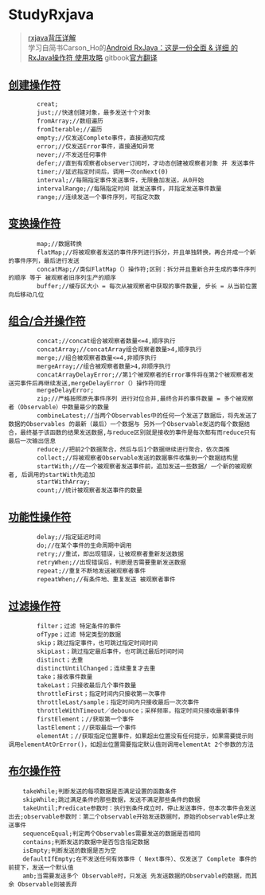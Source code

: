 # StudyRxjava

> [rxjava背压详解](http://www.jianshu.com/p/ff8167c1d191)  
> 学习自简书Carson_Ho的[Android RxJava：这是一份全面 & 详细 的RxJava操作符 使用攻略](https://www.jianshu.com/p/cd984dd5aae8)
> gitbook[官方翻译](https://mcxiaoke.gitbooks.io/rxdocs/content/)

## [创建操作符](https://github.com/Thor-jelly/StudyRxjava/blob/master/%E5%88%9B%E5%BB%BA%E6%93%8D%E4%BD%9C%E7%AC%A6.md)  

```
        creat;
        just;//快速创建对象，最多发送十个对象
        fromArray;//数组遍历
        fromIterable;//遍历
        empty;//仅发送Complete事件，直接通知完成
        error;//仅发送Error事件，直接通知异常
        never;//不发送任何事件
        defer;//直到有观察者observer订阅时，才动态创建被观察者对象 并 发送事件
        timer;//延迟指定时间后，调用一次onNext(0)
        interval;//每隔指定事件发送事件，无限叠加发送，从0开始
        intervalRange;//每隔指定时间 就发送事件，并指定发送事件数量
        range;//连续发送一个事件序列，可指定次数
```

## [变换操作符](https://github.com/Thor-jelly/StudyRxjava/blob/master/%E5%8F%98%E6%8D%A2%E6%93%8D%E4%BD%9C%E7%AC%A6.md)

```
        map;//数据转换
        flatMap;//将被观察者发送的事件序列进行拆分，并且单独转换，再合并成一个新的事件序列，最后进行发送
        concatMap;//类似FlatMap（）操作符;区别：拆分并且重新合并生成的事件序列的顺序 等于 被观察者旧序列生产的顺序
        buffer;//缓存区大小 = 每次从被观察者中获取的事件数量, 步长 = 从当前位置向后移动几位
```

## [组合/合并操作符](https://github.com/Thor-jelly/StudyRxjava/blob/master/%E7%BB%84%E5%90%88-%E5%90%88%E5%B9%B6%E6%93%8D%E4%BD%9C%E7%AC%A6.md)

```
        concat;//concat组合被观察者数量<=4,顺序执行
        concatArray;//concatArray组合观察者数量>4,顺序执行
        merge;//组合被观察者数量<=4,非顺序执行
        mergeArray;//组合被观察者数量>4,非顺序执行
        concatArrayDelayError;//第1个被观察者的Error事件将在第2个被观察者发送完事件后再继续发送,mergeDelayError（）操作符同理
        mergeDelayError;
        zip;//严格按照原先事件序列 进行对位合并,最终合并的事件数量 = 多个被观察者（Observable）中数量最少的数量
        combineLatest;//当两个Observables中的任何一个发送了数据后，将先发送了数据的Observables 的最新（最后）一个数据与 另外一个Observable发送的每个数据结合，最终基于该函数的结果发送数据,与reduce区别就是接收的事件是每次都有而reduce只有最后一次输出信息
        reduce;//把前2个数据聚合，然后与后1个数据继续进行聚合，依次类推
        collect;//将被观察者Observable发送的数据事件收集到一个数据结构里
        startWith;//在一个被观察者发送事件前，追加发送一些数据/ 一个新的被观察者, 后调用的startWith先追加
        startWithArray;
        count;//统计被观察者发送事件的数量
```

## [功能性操作符](https://github.com/Thor-jelly/StudyRxjava/blob/master/%E5%8A%9F%E8%83%BD%E6%80%A7%E6%93%8D%E4%BD%9C%E7%AC%A6.md)  

```
        delay;//指定延迟时间
        do;//在某个事件的生命周期中调用
        retry;//重试，即出现错误，让被观察者重新发送数据
        retryWhen;//出现错误后，判断是否需要重新发送数据
        repeat;//重复不断地发送被观察者事件
        repeatWhen;//有条件地、重复发送 被观察者事件
```

## [过滤操作符](https://github.com/Thor-jelly/StudyRxjava/blob/master/%E8%BF%87%E6%BB%A4%E6%93%8D%E4%BD%9C%E7%AC%A6.md)

```
        filter；过滤 特定条件的事件
        ofType；过滤 特定类型的数据
        skip；跳过指定事件，也可跳过指定时间时间
        skipLast；跳过指定最后事件，也可跳过最后时间时间
        distinct；去重
        distinctUntilChanged；连续重复才去重
        take；接收事件数量
        takeLast；只接收最后几个事件数量
        throttleFirst；指定时间内只接收第一次事件
        throttleLast/sample；指定时间内只接收最后一次次事件
        throttleWithTimeout／debounce；采样频率，指定时间只接收最新事件
        firstElement；//获取第一个事件
        lastElement；//获取最后一个事件
        elementAt；//获取指定位置事件，如果超出位置没有任何提示，如果需要提示则调用elementAtOrError()，如超出位置需要指定默认值则调用elementAt 2个参数的方法
```

## [布尔操作符](https://github.com/Thor-jelly/StudyRxjava/blob/master/%E5%B8%83%E5%B0%94%E6%93%8D%E4%BD%9C%E7%AC%A6.md)

```
    takeWhile;判断发送的每项数据是否满足设置的函数条件
    skipWhile;跳过满足条件的那些数据，发送不满足那些条件的数据
    takeUntil;Predicate参数时：执行到条件成立时，停止发送事件，但本次事件会发送出去;observable参数时：第二个observable开始发送数据时，原始的observable停止发送事件
    sequenceEqual;判定两个Observables需要发送的数据是否相同
    contains;判断发送的数据中是否包含指定数据
    isEmpty;判断发送的数据是否为空
    defaultIfEmpty;在不发送任何有效事件（ Next事件）、仅发送了 Complete 事件的前提下，发送一个默认值
    amb;当需要发送多个 Observable时，只发送 先发送数据的Observable的数据，而其余 Observable则被丢弃
```
